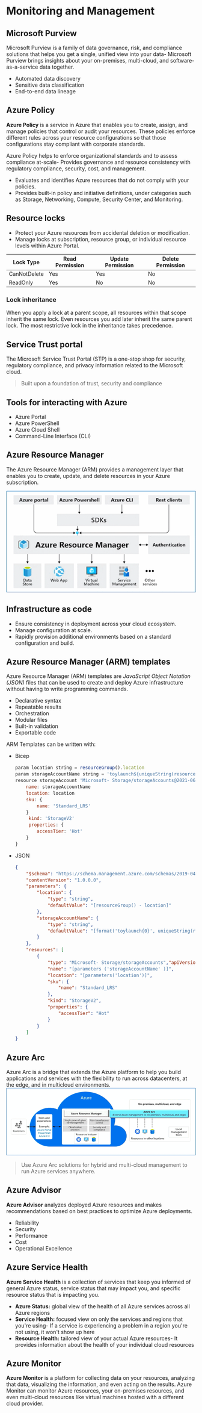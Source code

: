 # Monitoring and Management

## Microsoft Purview
Microsoft Purview is a family of data governance, risk, and compliance solutions that helps you get a single, unified view into your data- Microsoft Purview brings insights about your on-premises, multi-cloud, and software-as-a-service data together.
- Automated data discovery
- Sensitive data classification
- End-to-end data lineage

## Azure Policy
**Azure Policy** is a service in Azure that enables you to create, assign, and manage policies that control or audit your resources. These policies enforce different rules across your resource configurations so that those configurations stay compliant with corporate standards.

Azure Policy helps to enforce organizational standards and to assess compliance at-scale- Provides governance and resource consistency with regulatory compliance, security, cost, and management.
- Evaluates and identifies Azure resources that do not comply with your policies.
- Provides built-in policy and initiative definitions, under categories such as Storage, Networking, Compute, Security Center, and Monitoring.

## Resource locks
- Protect your Azure resources from accidental deletion or modification.
- Manage locks at subscription, resource group, or individual resource levels within Azure Portal.

| Lock Type | Read Permission | Update Permission | Delete Permission |
|--|--|--|--|
| CanNotDelete | Yes | Yes | No |
| ReadOnly | Yes | No | No |

### Lock inheritance
When you apply a lock at a parent scope, all resources within that scope inherit the same lock. Even resources you add later inherit the same parent lock. The most restrictive lock in the inheritance takes precedence.

## Service Trust portal
The Microsoft Service Trust Portal (STP) is a one-stop shop for security, regulatory compliance, and privacy information related to the Microsoft cloud.
> Built upon a foundation of trust, security and compliance

## Tools for interacting with Azure
- Azure Portal
- Azure PowerShell
- Azure Cloud Shell
- Command-Line Interface (CLI)

## Azure Resource Manager
The Azure Resource Manager (ARM) provides a management layer that enables you to create, update, and delete resources in your Azure subscription.

![Azure Resource Manager](../assets/az900/arm.png "Azure Resource Manager")

## Infrastructure as code
- Ensure consistency in deployment across your cloud ecosystem.
- Manage configuration at scale.
- Rapidly provision additional environments based on a standard configuration and build.

## Azure Resource Manager (ARM) templates
Azure Resource Manager (ARM) templates are *JavaScript Object Notation (JSON)* files that can be used to create and deploy Azure infrastructure without having to write programming commands.

- Declarative syntax
- Repeatable results
- Orchestration
- Modular files
- Built-in validation
- Exportable code

ARM Templates can be written with:
- Bicep
    ```js
    param location string = resourceGroup().location
    param storageAccountName string = 'toylaunch${uniqueString(resourceGroup().id)}'
    resource storageAccount 'Microsoft- Storage/storageAccounts@2021-06-01' = {
        name: storageAccountName
        location: location
        sku: {
            name: 'Standard_LRS'
        }
         kind: 'StorageV2'
         properties: { 
            accessTier: 'Hot'
        }
    }
- JSON
    ```json
    {
        "$schema": "https://schema.management.azure.com/schemas/2019-04-01/deploymentTemplate.json#", 
        "contentVersion": "1.0.0.0",
        "parameters": { 
            "location": { 
                "type": "string", 
                "defaultValue": "[resourceGroup() - location]"
            },
            "storageAccountName": { 
                "type": "string", 
                "defaultValue": "[format('toylaunch{0}', uniqueString(resourceGroup().id))]"
            }
        },
        "resources": [
            {
                "type": "Microsoft- Storage/storageAccounts","apiVersion": "2021-06-01",
                "name": "[parameters ('storageAccountName' )]",
                "location": "[parameters('location')]",
                "sku": {
                    "name": "Standard_LRS"
                },
                "kind": "StorageV2",
                "properties": {
                    "accessTier": "Hot"
                }
            }
        ]
    }
    ```

## Azure Arc
Azure Arc is a bridge that extends the Azure platform to help you build applications and services with the flexibility to run across datacenters, at the edge, and in multicloud environments. 
![Azure Arc](../assets/az900/arc.png "Azure Arc")
> Use Azure Arc solutions for hybrid and multi-cloud management to run Azure services anywhere.

## Azure Advisor
**Azure Advisor** analyzes deployed Azure resources and makes recommendations based on best practices to optimize Azure deployments.
- Reliability
- Security
- Performance
- Cost
- Operational Excellence

## Azure Service Health
**Azure Service Health** is a collection of services that keep you informed of general Azure status, service status that may impact you, and specific resource status that is impacting you.

- **Azure Status:** global view of the health of all Azure services across all Azure regions
- **Service Health:** focused view on only the services and regions that you're using- If a service is experiencing a problem in a region you're not using, it won't show up here
- **Resource Health:** tailored view of your actual Azure resources- It provides information about the health of your individual cloud resources

## Azure Monitor
**Azure Monitor** is a platform for collecting data on your resources, analyzing that data, visualizing the information, and even acting on the results. Azure Monitor can monitor Azure resources, your on-premises resources, and even multi-cloud resources like virtual machines hosted with a different cloud provider.